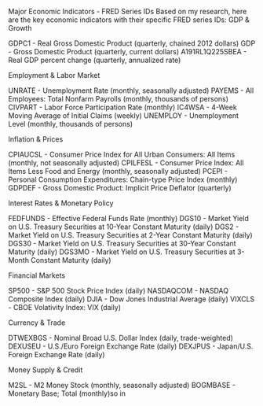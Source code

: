 Major Economic Indicators - FRED Series IDs
Based on my research, here are the key economic indicators with their specific FRED series IDs:
GDP & Growth

GDPC1 - Real Gross Domestic Product (quarterly, chained 2012 dollars)
GDP - Gross Domestic Product (quarterly, current dollars)
A191RL1Q225SBEA - Real GDP percent change (quarterly, annualized rate)

Employment & Labor Market

UNRATE - Unemployment Rate (monthly, seasonally adjusted)
PAYEMS - All Employees: Total Nonfarm Payrolls (monthly, thousands of persons)
CIVPART - Labor Force Participation Rate (monthly)
IC4WSA - 4-Week Moving Average of Initial Claims (weekly)
UNEMPLOY - Unemployment Level (monthly, thousands of persons)

Inflation & Prices

CPIAUCSL - Consumer Price Index for All Urban Consumers: All Items (monthly, not seasonally adjusted)
CPILFESL - Consumer Price Index: All Items Less Food and Energy (monthly, seasonally adjusted)
PCEPI - Personal Consumption Expenditures: Chain-type Price Index (monthly)
GDPDEF - Gross Domestic Product: Implicit Price Deflator (quarterly)

Interest Rates & Monetary Policy

FEDFUNDS - Effective Federal Funds Rate (monthly)
DGS10 - Market Yield on U.S. Treasury Securities at 10-Year Constant Maturity (daily)
DGS2 - Market Yield on U.S. Treasury Securities at 2-Year Constant Maturity (daily)
DGS30 - Market Yield on U.S. Treasury Securities at 30-Year Constant Maturity (daily)
DGS3MO - Market Yield on U.S. Treasury Securities at 3-Month Constant Maturity (daily)

Financial Markets

SP500 - S&P 500 Stock Price Index (daily)
NASDAQCOM - NASDAQ Composite Index (daily)
DJIA - Dow Jones Industrial Average (daily)
VIXCLS - CBOE Volativity Index: VIX (daily)

Currency & Trade

DTWEXBGS - Nominal Broad U.S. Dollar Index (daily, trade-weighted)
DEXUSEU - U.S./Euro Foreign Exchange Rate (daily)
DEXJPUS - Japan/U.S. Foreign Exchange Rate (daily)

Money Supply & Credit

M2SL - M2 Money Stock (monthly, seasonally adjusted)
BOGMBASE - Monetary Base; Total (monthly)so in 
